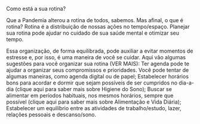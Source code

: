Como está a sua rotina?

Que a Pandemia alterou a rotina de todos, sabemos. Mas afinal, o que é rotina? Rotina é a distribuição de nossas ações no tempo/espaço. Planejar sua rotina pode ajudar no cuidado de sua saúde mental e otimizar seu tempo.

Essa organização, de forma equilibrada, pode auxiliar a evitar momentos de estresse e, por isso, é uma maneira de você se cuidar.
	Aqui vão algumas sugestões para você organizar sua rotina (VER MAIS):
Ter agenda pode te ajudar a organizar seus compromissos e prioridades. Você pode tentar de algumas maneiras, como agenda digital ou de papel;
Estabelecer horários bons para acordar e dormir que sejam possíveis de ser cumpridos no dia-a-dia (clique aqui para saber mais sobre Higiene do Sono);
Buscar se alimentar em períodos habituais, nos mesmos horários, sempre que possível (clique aqui para saber mais sobre Alimentação e Vida Diária);
Estabelecer um equilíbrio entre as atividades de trabalho/estudo, lazer, relações pessoais e descanso/sono.

